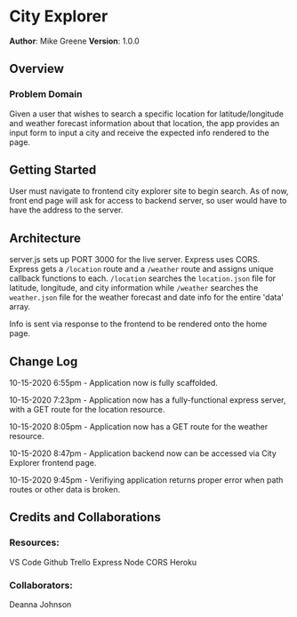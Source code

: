 # City Explorer

**Author**: Mike Greene
**Version**: 1.0.0 

## Overview
### Problem Domain
Given a user that wishes to search a specific location for latitude/longitude and weather forecast information about that location, the app provides an input form to input a city and receive the expected info rendered to the page.

## Getting Started
User must navigate to frontend city explorer site to begin search. As of now, front end page will ask for access to backend server, so user would have to have the address to the server.

## Architecture
server.js sets up PORT 3000 for the live server. Express uses CORS. Express gets a `/location` route and a `/weather` route and assigns unique callback functions to each. `/location` searches the `location.json` file for latitude, longitude, and city information while `/weather` searches the `weather.json` file for the weather forecast and date info for the entire 'data' array.

Info is sent via response to the frontend to be rendered onto the home page.

## Change Log
10-15-2020 6:55pm - Application now is fully scaffolded.

10-15-2020 7:23pm - Application now has a fully-functional express server, with a GET route for the location resource.

10-15-2020 8:05pm - Application now has a GET route for the weather resource.

10-15-2020 8:47pm - Application backend now can be accessed via City Explorer frontend page.

10-15-2020 9:45pm - Verifiying application returns proper error when path routes or other data is broken.


## Credits and Collaborations
### Resources:
VS Code
Github
Trello
Express
Node
CORS
Heroku

### Collaborators:
Deanna Johnson